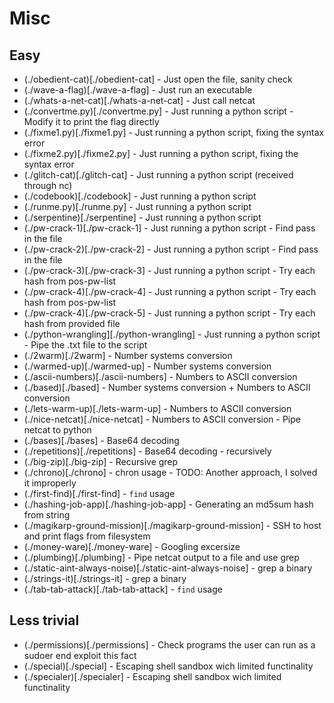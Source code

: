 # Misc

## Easy

* (./obedient-cat)[./obedient-cat] - Just open the file, sanity check
* (./wave-a-flag)[./wave-a-flag] - Just run an executable
* (./whats-a-net-cat)[./whats-a-net-cat] - Just call netcat
* (./convertme.py)[./convertme.py] - Just running a python script - Modify it to print the flag directly
* (./fixme1.py)[./fixme1.py] - Just running a python script, fixing the syntax error 
* (./fixme2.py)[./fixme2.py] - Just running a python script, fixing the syntax error 
* (./glitch-cat)[./glitch-cat] - Just running a python script (received through nc)
* (./codebook)[./codebook] - Just running a python script
* (./runme.py)[./runme.py] - Just running a python script
* (./serpentine)[./serpentine] - Just running a python script
* (./pw-crack-1)[./pw-crack-1] - Just running a python script - Find pass in the file
* (./pw-crack-2)[./pw-crack-2] - Just running a python script - Find pass in the file
* (./pw-crack-3)[./pw-crack-3] - Just running a python script - Try each hash from pos-pw-list
* (./pw-crack-4)[./pw-crack-4] - Just running a python script - Try each hash from pos-pw-list
* (./pw-crack-4)[./pw-crack-5] - Just running a python script - Try each hash from provided file
* (./python-wrangling][./python-wrangling] - Just running a python script - Pipe the .txt file to the script
* (./2warm)[./2warm] - Number systems conversion
* (./warmed-up)[./warmed-up] - Number systems conversion
* (./ascii-numbers)[./ascii-numbers] - Numbers to ASCII conversion 
* (./based)[./based] - Number systems conversion + Numbers to ASCII conversion
* (./lets-warm-up)[./lets-warm-up] - Numbers to ASCII conversion
* (./nice-netcat)[./nice-netcat] - Numbers to ASCII conversion - Pipe netcat to python
* (./bases)[./bases] - Base64 decoding 
* (./repetitions)[./repetitions] - Base64 decoding - recursively
* (./big-zip)[./big-zip] - Recursive grep
* (./chrono)[./chrono] - chron usage - TODO: Another approach, I solved it improperly
* (./first-find)[./first-find] - `find` usage 
* (./hashing-job-app)[./hashing-job-app] - Generating an md5sum hash from string
* (./magikarp-ground-mission)[./magikarp-ground-mission] - SSH to host and print flags from filesystem
* (./money-ware)[./money-ware] - Googling excersize 
* (./plumbing)[./plumbing] - Pipe netcat output to a file and use grep
* (./static-aint-always-noise)[./static-aint-always-noise] - grep a binary
* (./strings-it)[./strings-it] - grep a binary
* (./tab-tab-attack)[./tab-tab-attack] - `find` usage 

## Less trivial

* (./permissions)[./permissions] - Check programs the user can run as a sudoer end exploit this fact
* (./special)[./special] - Escaping shell sandbox wich limited functinality
* (./specialer)[./specialer] - Escaping shell sandbox wich limited functinality

